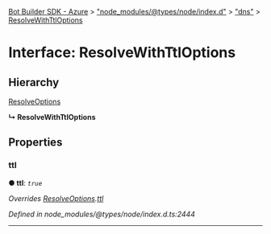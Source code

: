 [Bot Builder SDK - Azure](../README.md) > ["node_modules/@types/node/index.d"](../modules/_node_modules__types_node_index_d_.md) > ["dns"](../modules/_node_modules__types_node_index_d_._dns_.md) > [ResolveWithTtlOptions](../interfaces/_node_modules__types_node_index_d_._dns_.resolvewithttloptions.md)



# Interface: ResolveWithTtlOptions

## Hierarchy


 [ResolveOptions](_node_modules__types_node_index_d_._dns_.resolveoptions.md)

**↳ ResolveWithTtlOptions**








## Properties
<a id="ttl"></a>

###  ttl

**●  ttl**:  *`true`* 

*Overrides [ResolveOptions](_node_modules__types_node_index_d_._dns_.resolveoptions.md).[ttl](_node_modules__types_node_index_d_._dns_.resolveoptions.md#ttl)*

*Defined in node_modules/@types/node/index.d.ts:2444*





___


